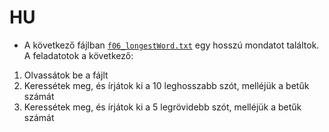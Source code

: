 # HU
- A következő fájlban [`f06_longestWord.txt`](https://github.com/SpsKnSK/api/blob/main/Exercies/16_files/f06_longestWord.txt) egy hosszú mondatot találtok. A feladatotok a következő:
1. Olvassátok be a fájlt
2. Keressétek meg, és írjátok ki a 10 leghosszabb szót, melléjük a betűk számát
3. Keressétek meg, és írjátok ki a 5 legrövidebb szót, melléjük a betűk számát
